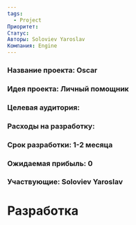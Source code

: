 ```yaml
---
tags:
  - Project
Приоритет: 
Статус: 
Авторы: Soloviev Yaroslav
Компания: Engine
---
```

### Название проекта: Oscar

### Идея проекта: Личный помощник

### Целевая аудитория:

### Расходы на разработку:

### Срок разработки: 1-2 месяца

### Ожидаемая прибыль: 0

### Участвующие: Soloviev Yaroslav



# Разработка